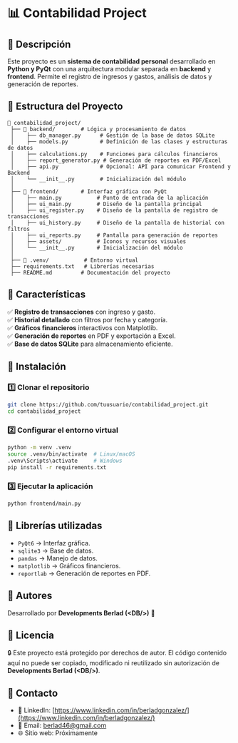 # 📊 Contabilidad Project

## 🔹 Descripción
Este proyecto es un **sistema de contabilidad personal** desarrollado en **Python y PyQt** con una arquitectura modular separada en **backend** y **frontend**. Permite el registro de ingresos y gastos, análisis de datos y generación de reportes.

## 🔹 Estructura del Proyecto
```
📂 contabilidad_project/
 ├── 📂 backend/        # Lógica y procesamiento de datos
 │    ├── db_manager.py      # Gestión de la base de datos SQLite
 │    ├── models.py          # Definición de las clases y estructuras de datos
 │    ├── calculations.py    # Funciones para cálculos financieros
 │    ├── report_generator.py # Generación de reportes en PDF/Excel
 │    ├── api.py             # Opcional: API para comunicar Frontend y Backend
 │    └── __init__.py        # Inicialización del módulo
 │
 ├── 📂 frontend/       # Interfaz gráfica con PyQt
 │    ├── main.py           # Punto de entrada de la aplicación
 │    ├── ui_main.py        # Diseño de la pantalla principal
 │    ├── ui_register.py    # Diseño de la pantalla de registro de transacciones
 │    ├── ui_history.py     # Diseño de la pantalla de historial con filtros
 │    ├── ui_reports.py     # Pantalla para generación de reportes
 │    ├── assets/           # Íconos y recursos visuales
 │    └── __init__.py       # Inicialización del módulo
 │
 ├── 📂 .venv/           # Entorno virtual
 ├── requirements.txt   # Librerías necesarias
 ├── README.md         # Documentación del proyecto
```

## 🔹 Características
✅ **Registro de transacciones** con ingreso y gasto.  
✅ **Historial detallado** con filtros por fecha y categoría.  
✅ **Gráficos financieros** interactivos con Matplotlib.  
✅ **Generación de reportes** en PDF y exportación a Excel.  
✅ **Base de datos SQLite** para almacenamiento eficiente.  

## 🔹 Instalación
### 1️⃣ Clonar el repositorio
```bash
git clone https://github.com/tuusuario/contabilidad_project.git
cd contabilidad_project
```

### 2️⃣ Configurar el entorno virtual
```bash
python -m venv .venv
source .venv/bin/activate  # Linux/macOS
.venv\Scripts\activate     # Windows
pip install -r requirements.txt
```

### 3️⃣ Ejecutar la aplicación
```bash
python frontend/main.py
```

## 🔹 Librerías utilizadas
- `PyQt6` → Interfaz gráfica.  
- `sqlite3` → Base de datos.  
- `pandas` → Manejo de datos.  
- `matplotlib` → Gráficos financieros.  
- `reportlab` → Generación de reportes en PDF.  

## 🔹 Autores
Desarrollado por **Developments Berlad (&lt;DB/&gt;)** 🚀  

## 🔹 Licencia
🔒 Este proyecto está protegido por derechos de autor. El código contenido aquí no puede ser copiado, modificado ni reutilizado sin autorización de **Developments Berlad (&lt;DB/&gt;)**.

## 🔹 Contacto
* 💼 LinkedIn: [https://www.linkedin.com/in/berladgonzalez/](https://www.linkedin.com/in/berladgonzalez/)
* 📧 Email: [berlad46@gmail.com](mailto:berlad46@gmail.com)
* 🌐 Sitio web: Próximamente



